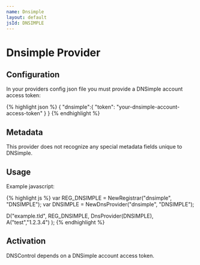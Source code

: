 ```yaml
---
name: Dnsimple
layout: default
jsId: DNSIMPLE
---
```

# Dnsimple Provider

## Configuration

In your providers config json file you must provide a DNSimple account access token:

{% highlight json %}
{
  "dnsimple":{
    "token": "your-dnsimple-account-access-token"
  }
}
{% endhighlight %}

## Metadata

This provider does not recognize any special metadata fields unique to DNSimple.

## Usage

Example javascript:

{% highlight js %}
var REG_DNSIMPLE = NewRegistrar("dnsimple", "DNSIMPLE");
var DNSIMPLE = NewDnsProvider("dnsimple", "DNSIMPLE");

D("example.tld", REG_DNSIMPLE, DnsProvider(DNSIMPLE),
    A("test","1.2.3.4")
);
{% endhighlight %}

## Activation

DNSControl depends on a DNSimple account access token.
